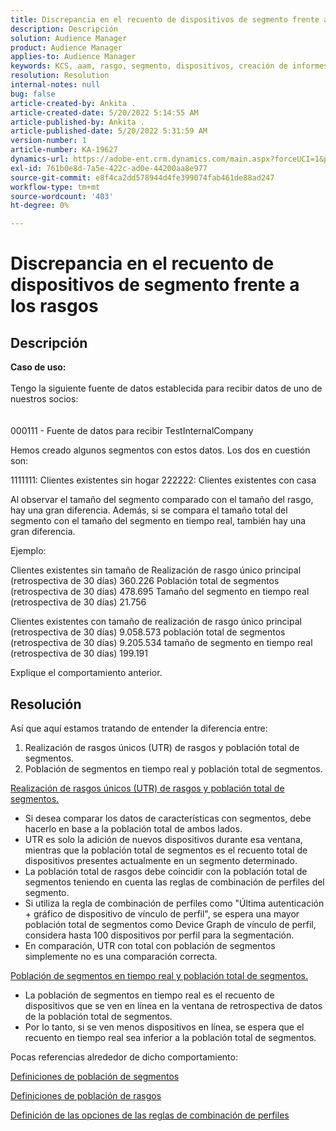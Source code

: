 ```yaml
---
title: Discrepancia en el recuento de dispositivos de segmento frente a los rasgos
description: Descripción
solution: Audience Manager
product: Audience Manager
applies-to: Audience Manager
keywords: KCS, aam, rasgo, segmento, dispositivos, creación de informes, realizaciones de rasgos únicas, población total de segmentos, población de segmentos en tiempo real, población total de rasgos
resolution: Resolution
internal-notes: null
bug: false
article-created-by: Ankita .
article-created-date: 5/20/2022 5:14:55 AM
article-published-by: Ankita .
article-published-date: 5/20/2022 5:31:59 AM
version-number: 1
article-number: KA-19627
dynamics-url: https://adobe-ent.crm.dynamics.com/main.aspx?forceUCI=1&pagetype=entityrecord&etn=knowledgearticle&id=3e2305c7-fbd7-ec11-a7b5-000d3a3ade0f
exl-id: 761b0e8d-7a5e-422c-ad0e-44200aa8e977
source-git-commit: e8f4ca2dd578944d4fe399074fab461de88ad247
workflow-type: tm+mt
source-wordcount: '403'
ht-degree: 0%

---
```


# Discrepancia en el recuento de dispositivos de segmento frente a los rasgos

## Descripción

<b>Caso de uso:</b><br><br>Tengo la siguiente fuente de datos establecida para recibir datos de uno de nuestros socios:<br><br><br>
000111 - Fuente de datos para recibir TestInternalCompany

Hemos creado algunos segmentos con estos datos. Los dos en cuestión son:

1111111: Clientes existentes sin hogar 222222: Clientes existentes con casa

Al observar el tamaño del segmento comparado con el tamaño del rasgo, hay una gran diferencia. Además, si se compara el tamaño total del segmento con el tamaño del segmento en tiempo real, también hay una gran diferencia.

Ejemplo:

Clientes existentes sin tamaño de Realización de rasgo único principal (retrospectiva de 30 días) 360.226 Población total de segmentos (retrospectiva de 30 días) 478.695 Tamaño del segmento en tiempo real (retrospectiva de 30 días) 21.756

Clientes existentes con tamaño de realización de rasgo único principal (retrospectiva de 30 días) 9.058.573 población total de segmentos (retrospectiva de 30 días) 9.205.534 tamaño de segmento en tiempo real (retrospectiva de 30 días) 199.191



Explique el comportamiento anterior.


## Resolución


Así que aquí estamos tratando de entender la diferencia entre:
1. Realización de rasgos únicos (UTR) de rasgos y población total de segmentos.
2. Población de segmentos en tiempo real y población total de segmentos.



<u>Realización de rasgos únicos (UTR) de rasgos y población total de segmentos.</u>

- Si desea comparar los datos de características con segmentos, debe hacerlo en base a la población total de ambos lados.
- UTR es solo la adición de nuevos dispositivos durante esa ventana, mientras que la población total de segmentos es el recuento total de dispositivos presentes actualmente en un segmento determinado.
- La población total de rasgos debe coincidir con la población total de segmentos teniendo en cuenta las reglas de combinación de perfiles del segmento.
- Si utiliza la regla de combinación de perfiles como &quot;Última autenticación + gráfico de dispositivo de vínculo de perfil&quot;, se espera una mayor población total de segmentos como Device Graph de vínculo de perfil, considera hasta 100 dispositivos por perfil para la segmentación.
- En comparación, UTR con total con población de segmentos simplemente no es una comparación correcta.




<u>Población de segmentos en tiempo real y población total de segmentos.</u>

- La población de segmentos en tiempo real es el recuento de dispositivos que se ven en línea en la ventana de retrospectiva de datos de la población total de segmentos.
- Por lo tanto, si se ven menos dispositivos en línea, se espera que el recuento en tiempo real sea inferior a la población total de segmentos.




Pocas referencias alrededor de dicho comportamiento:

[Definiciones de población de segmentos](https://experienceleague.adobe.com/docs/audience-manager/user-guide/features/segments/segment-builder-data.html?lang=en)

[Definiciones de población de rasgos](https://experienceleague.adobe.com/docs/audience-manager/user-guide/features/traits/trait-details-page.html?lang=en)

[Definición de las opciones de las reglas de combinación de perfiles](https://experienceleague.adobe.com/docs/audience-manager/user-guide/features/profile-merge-rules/merge-rule-definitions.html?lang=en)
